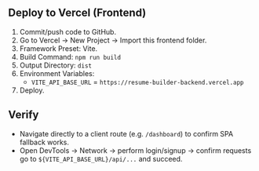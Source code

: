 ## Deploy to Vercel (Frontend)

1. Commit/push code to GitHub.
2. Go to Vercel → New Project → Import this frontend folder.
3. Framework Preset: Vite.
4. Build Command: `npm run build`
5. Output Directory: `dist`
6. Environment Variables:
   - `VITE_API_BASE_URL` = `https://resume-builder-backend.vercel.app`
7. Deploy.

## Verify

- Navigate directly to a client route (e.g. `/dashboard`) to confirm SPA fallback works.
- Open DevTools → Network → perform login/signup → confirm requests go to `${VITE_API_BASE_URL}/api/...` and succeed.
